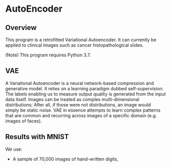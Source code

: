# AutoEncoder

## Overview

This program is a retrofitted Variational Autoencoder. It can currently be applied to clinical images such as cancer histopathological slides.

(Note) This program requires Python 3.7.

## VAE

A Variational Autoencoder is a neural network-based compression and generative model. It relies on a learning paradigm dubbed self-supervision: The labels enabling us to measure output quality is generated from the input data itself. Images can be treated as complex multi-dimensional distributions; After all, if those were not distributions, an image would simply be static noise. VAE in essence attempts to learn complex patterns that are common and recurring across images of a specific domain (e.g. images of faces).

## Results with MNIST

We use:
- A sample of 70,000 images of hand-written digits, 
